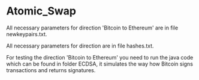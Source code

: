 # Atomic_Swap
All necessary parameters for direction 'Bitcoin to Ethereum' are in file newkeypairs.txt.

All necessary parameters for direction are in file hashes.txt.

For testing the direction 'Bitcoin to Ethereum' you need to run the java code which can be found in folder ECDSA, it simulates the way how Bitcoin signs transactions and returns signatures.
